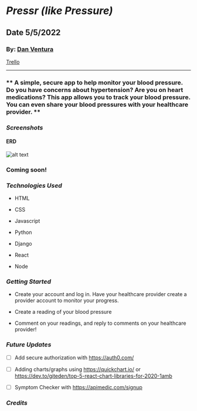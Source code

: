 # **_Pressr (like Pressure)_**


## Date 5/5/2022

### By: [Dan Ventura](https://github.com/dventura221)

[Trello](https://trello.com/b/qnhB2qO3/the-neighbourhood)

---

### ** A simple, secure app to help monitor your blood pressure. Do you have concerns about hypertension? Are you on heart medications? This app allows you to track your blood pressure. You can even share your blood pressures with your healthcare provider. **

### **_Screenshots_**

#### ERD

![alt text](https://i.imgur.com/tiA3wlF.png)

### Coming soon! 


### **_Technologies Used_**

- HTML

- CSS

- Javascript

- Python

- Django

- React

- Node


### **_Getting Started_**

- Create your account and log in. Have your healthcare provider create a provider account to monitor your progress.

- Create a reading of your blood pressure

- Comment on your readings, and reply to comments on your healthcare provider!

### **_Future Updates_**

- [ ] Add secure authorization with https://auth0.com/
- [ ] Adding charts/graphs using https://quickchart.io/ or https://dev.to/giteden/top-5-react-chart-libraries-for-2020-1amb
- [ ] Symptom Checker with https://apimedic.com/signup


### **_Credits_**
